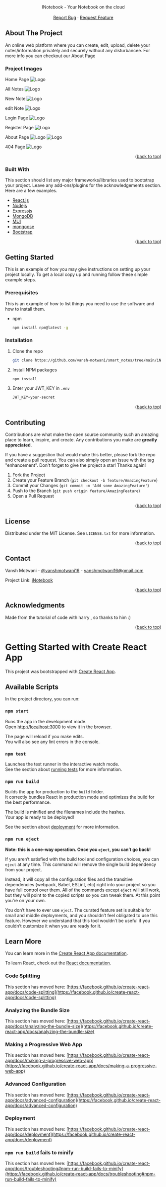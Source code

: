 <div id="top"></div>

<br />
<div align="center">
  <p align="center">
    INotebook - Your Notebook on the cloud
    <br />
    <br />
    <!-- <a href="https://github.com/vansh-motwani">View Demo</a> -->
    <!-- · -->
    <a href="https://github.com/vansh-motwani/smart_notes/tree/main/iNotebook-master/issues">Report Bug</a>
    ·
    <a href="https://github.com/vansh-motwani/smart_notes/tree/main/iNotebook-master/issues">Request Feature</a>
  </p>
</div>

<!-- ABOUT THE PROJECT -->
## About The Project

An online web platform where you can create, edit, upload, delete your notes/information privately and securely without any disturbancee. For more info you can checkout our About Page

### Project Images
Home Page
<img src="./project images/home.png" alt="Logo" >

All Notes
<img src="./project images/all notes.png" alt="Logo" >

New Note
<img src="./project images/new Note.png" alt="Logo" >

edit Note
<img src="./project images/edit Note.png" alt="Logo" >

Login Page
<img src="./project images/login.png" alt="Logo">

Register Page
<img src="./project images/register.png" alt="Logo">

About Page
<img src="./project images/about.png" alt="Logo">
<img src="./project images/about1.png" alt="Logo">

404 Page
<img src="./project images/404 page.png" alt="Logo">

<p align="right">(<a href="#top">back to top</a>)</p>



### Built With

This section should list any major frameworks/libraries used to bootstrap your project. Leave any add-ons/plugins for the acknowledgements section. Here are a few examples.


* [React.js](https://reactjs.org/)
* [Nodejs](https://nodejs.org/en/)
* [Expressjs](https://expressjs.com/)
* [MongoDB](https://www.mongodb.com/)
* [MUI](https://mui.com/)
* [mongoose](https://mongoosejs.com/)
* [Bootstrap](https://getbootstrap.com)


<p align="right">(<a href="#top">back to top</a>)</p>



<!-- GETTING STARTED -->
## Getting Started

This is an example of how you may give instructions on setting up your project locally.
To get a local copy up and running follow these simple example steps.

### Prerequisites

This is an example of how to list things you need to use the software and how to install them.
* npm
  ```sh
  npm install npm@latest -g
  ```

### Installation


1. Clone the repo
   ```sh
   git clone https://github.com/vansh-motwani/smart_notes/tree/main/iNotebook-master/
   ```
3. Install NPM packages
   ```sh
   npm install
   ```
4. Enter your JWT_KEY  in `.env`
   ```js
   JWT_KEY=your-secret
   ```

<p align="right">(<a href="#top">back to top</a>)</p>


<!-- CONTRIBUTING -->
## Contributing

Contributions are what make the open source community such an amazing place to learn, inspire, and create. Any contributions you make are **greatly appreciated**.

If you have a suggestion that would make this better, please fork the repo and create a pull request. You can also simply open an issue with the tag "enhancement".
Don't forget to give the project a star! Thanks again!

1. Fork the Project
2. Create your Feature Branch (`git checkout -b feature/AmazingFeature`)
3. Commit your Changes (`git commit -m 'Add some AmazingFeature'`)
4. Push to the Branch (`git push origin feature/AmazingFeature`)
5. Open a Pull Request

<p align="right">(<a href="#top">back to top</a>)</p>



<!-- LICENSE -->
## License

Distributed under the MIT License. See `LICENSE.txt` for more information.

<p align="right">(<a href="#top">back to top</a>)</p>



<!-- CONTACT -->
## Contact

Vansh Motwani - [@vanshmotwani16](https://www.instagram.com/vanshmotwani16/) - vanshmotwani16@gmail.com

Project Link: [iNotebook](https://github.com/vansh-motwani/smart_notes/tree/main/iNotebook-master/)

<p align="right">(<a href="#top">back to top</a>)</p>



<!-- ACKNOWLEDGMENTS -->
## Acknowledgments

Made from the tutorial of code with harry , so thanks to him :)

<p align="right">(<a href="#top">back to top</a>)</p>



# Getting Started with Create React App

This project was bootstrapped with [Create React App](https://github.com/facebook/create-react-app).

## Available Scripts

In the project directory, you can run:

### `npm start`

Runs the app in the development mode.\
Open [http://localhost:3000](http://localhost:3000) to view it in the browser.

The page will reload if you make edits.\
You will also see any lint errors in the console.

### `npm test`

Launches the test runner in the interactive watch mode.\
See the section about [running tests](https://facebook.github.io/create-react-app/docs/running-tests) for more information.

### `npm run build`

Builds the app for production to the `build` folder.\
It correctly bundles React in production mode and optimizes the build for the best performance.

The build is minified and the filenames include the hashes.\
Your app is ready to be deployed!

See the section about [deployment](https://facebook.github.io/create-react-app/docs/deployment) for more information.

### `npm run eject`

**Note: this is a one-way operation. Once you `eject`, you can’t go back!**

If you aren’t satisfied with the build tool and configuration choices, you can `eject` at any time. This command will remove the single build dependency from your project.

Instead, it will copy all the configuration files and the transitive dependencies (webpack, Babel, ESLint, etc) right into your project so you have full control over them. All of the commands except `eject` will still work, but they will point to the copied scripts so you can tweak them. At this point you’re on your own.

You don’t have to ever use `eject`. The curated feature set is suitable for small and middle deployments, and you shouldn’t feel obligated to use this feature. However we understand that this tool wouldn’t be useful if you couldn’t customize it when you are ready for it.

## Learn More

You can learn more in the [Create React App documentation](https://facebook.github.io/create-react-app/docs/getting-started).

To learn React, check out the [React documentation](https://reactjs.org/).

### Code Splitting

This section has moved here: [https://facebook.github.io/create-react-app/docs/code-splitting](https://facebook.github.io/create-react-app/docs/code-splitting)

### Analyzing the Bundle Size

This section has moved here: [https://facebook.github.io/create-react-app/docs/analyzing-the-bundle-size](https://facebook.github.io/create-react-app/docs/analyzing-the-bundle-size)

### Making a Progressive Web App

This section has moved here: [https://facebook.github.io/create-react-app/docs/making-a-progressive-web-app](https://facebook.github.io/create-react-app/docs/making-a-progressive-web-app)

### Advanced Configuration

This section has moved here: [https://facebook.github.io/create-react-app/docs/advanced-configuration](https://facebook.github.io/create-react-app/docs/advanced-configuration)

### Deployment

This section has moved here: [https://facebook.github.io/create-react-app/docs/deployment](https://facebook.github.io/create-react-app/docs/deployment)

### `npm run build` fails to minify

This section has moved here: [https://facebook.github.io/create-react-app/docs/troubleshooting#npm-run-build-fails-to-minify](https://facebook.github.io/create-react-app/docs/troubleshooting#npm-run-build-fails-to-minify)
